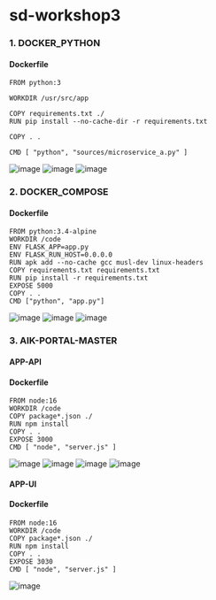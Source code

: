# sd-workshop3
### 1. DOCKER_PYTHON
#### Dockerfile
    FROM python:3

    WORKDIR /usr/src/app

    COPY requirements.txt ./
    RUN pip install --no-cache-dir -r requirements.txt

    COPY . .

    CMD [ "python", "sources/microservice_a.py" ]
![image](https://user-images.githubusercontent.com/47891444/168920733-70819039-f158-4acb-9cf1-d18b7a8b86af.png)
![image](https://user-images.githubusercontent.com/47891444/168921500-83cd57ea-721f-4fd9-9a77-333255ead692.png)
![image](https://user-images.githubusercontent.com/47891444/168921559-d8e59d44-6915-4774-805f-95ae9dea4d6a.png)

### 2. DOCKER_COMPOSE
#### Dockerfile
    FROM python:3.4-alpine
    WORKDIR /code
    ENV FLASK_APP=app.py
    ENV FLASK_RUN_HOST=0.0.0.0
    RUN apk add --no-cache gcc musl-dev linux-headers
    COPY requirements.txt requirements.txt
    RUN pip install -r requirements.txt
    EXPOSE 5000
    COPY . .
    CMD ["python", "app.py"]
    
![image](https://user-images.githubusercontent.com/47891444/168921896-09264582-87d3-4c61-98be-981ca61fdbdb.png)
![image](https://user-images.githubusercontent.com/47891444/168921913-69044044-05cd-49e3-be91-c0d14b8be1fe.png)
![image](https://user-images.githubusercontent.com/47891444/168921920-f71cae33-bf15-4978-ad7a-0afc104fb4c9.png)

### 3. AIK-PORTAL-MASTER
#### APP-API
#### Dockerfile 
    FROM node:16
    WORKDIR /code
    COPY package*.json ./
    RUN npm install
    COPY . .
    EXPOSE 3000
    CMD [ "node", "server.js" ]

![image](https://user-images.githubusercontent.com/47891444/168922246-d739a0c3-fb55-41a6-9f57-c9371dc2db11.png)
![image](https://user-images.githubusercontent.com/47891444/168922397-1c490690-a282-4455-96e2-5a33700822f5.png)
![image](https://user-images.githubusercontent.com/47891444/168922410-0e027807-3f9b-4bab-bb23-d3f5c4b96087.png)
![image](https://user-images.githubusercontent.com/47891444/168922418-8941426f-9cda-4dd3-8973-e895273b6532.png)


#### APP-UI
#### Dockerfile 
    FROM node:16
    WORKDIR /code
    COPY package*.json ./
    RUN npm install
    COPY . .
    EXPOSE 3030
    CMD [ "node", "server.js" ]
![image](https://user-images.githubusercontent.com/47891444/168922356-4a7f058f-d06d-4ec5-aa75-144b91c8d134.png)


